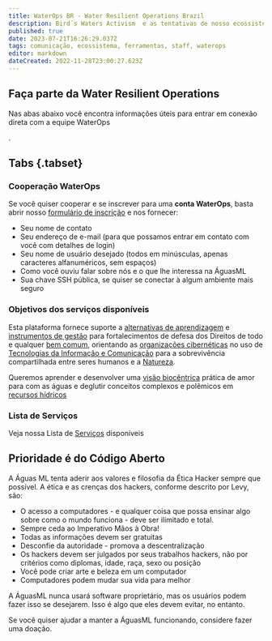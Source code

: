```yaml
---
title: WaterOps BR - Water Resilient Operations Brazil
description: Bird´s Waters Activism  e as tentativas de nosso ecossistema comunicativo
published: true
date: 2023-07-21T16:26:29.037Z
tags: comunicação, ecossistema, ferramentas, staff, waterops
editor: markdown
dateCreated: 2022-11-28T23:00:27.623Z
---
```


## Faça parte da Water Resilient Operations
Nas abas abaixo você encontra informações úteis para entrar em conexão direta com a equipe WaterOps

.
## Tabs {.tabset}
### Cooperação WaterOps

Se você quiser cooperar e se inscrever para uma **conta WaterOps**, basta abrir nosso [formulário de inscrição](https://tab.aguas.cc/dashboard/#/nc/form/0d5c970b-1c09-4ab5-ad53-902aa93e39e1) e nos fornecer:

-   Seu nome de contato
-   Seu endereço de e-mail (para que possamos entrar em contato com você com detalhes de login)
-   Seu nome de usuário desejado (todos em minúsculas, apenas caracteres alfanuméricos, sem espaços)
-   Como você ouviu falar sobre nós e o que lhe interessa na ÁguasML
-   Sua chave SSH pública, se quiser se conectar à algum ambiente mais seguro

### Objetivos dos serviços disponíveis

Esta plataforma fornece suporte a [alternativas de aprendizagem](https://wiki.aguas.cc/index.php/Alternativas_de_aprendizagem "Alternativas de aprendizagem") e [instrumentos de gestão](https://wiki.aguas.cc/index.php/Instrumentos_de_gest%C3%A3o "Instrumentos de gestão") para fortalecimentos de defesa dos Direitos de todo e qualquer [bem comum](https://wiki.aguas.cc/index.php/Bem_Comum "Bem Comum"), orientando as [organizações cibernéticas](https://wiki.aguas.cc/index.php/CyOrgs "CyOrgs") no uso de [Tecnologias da Informação e Comunicação](https://wiki.aguas.cc/index.php/Tecnologias_da_Informa%C3%A7%C3%A3o_e_Comunica%C3%A7%C3%A3o "Tecnologias da Informação e Comunicação") para a sobrevivência compartilhada entre seres humanos e a [Natureza](https://wiki.aguas.cc/index.php/Natureza "Natureza").

Queremos aprender e desenvolver uma [visão biocêntrica](https://wiki.aguas.cc/index.php/Vis%C3%A3o_bioc%C3%AAntrica "Visão biocêntrica") prática de amor para com as águas e deglutir conceitos complexos e polêmicos em [recursos hídricos](https://wiki.aguas.cc/index.php/Recursos_h%C3%ADdricos "Recursos hídricos")

### Lista de Serviços

Veja nossa Lista de [Serviços](https://wiki.aguas.cc/index.php/Servi%C3%A7os_%C3%81guas_M%C3%ADdia_Livre) disponíveis

## Prioridade é do Código Aberto

A Águas ML tenta aderir aos valores e filosofia da Ética Hacker sempre que possível. A ética e as crenças dos hackers, conforme descrito por Levy, são:

-   O acesso a computadores - e qualquer coisa que possa ensinar algo sobre como o mundo funciona - deve ser ilimitado e total.
-   Sempre ceda ao Imperativo Mãos à Obra!
-   Todas as informações devem ser gratuitas
-   Desconfie da autoridade - promova a descentralização
-   Os hackers devem ser julgados por seus trabalhos hackers, não por critérios como diplomas, idade, raça, sexo ou posição
-   Você pode criar arte e beleza em um computador
-   Computadores podem mudar sua vida para melhor

A ÁguasML nunca usará software proprietário, mas os usuários podem fazer isso se desejarem. Isso é algo que eles devem evitar, no entanto.

Se você quiser ajudar a manter a ÁguasML funcionando, considere fazer uma doação.
